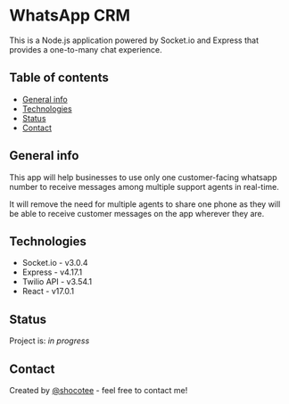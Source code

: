 # WhatsApp CRM
This is a Node.js application powered by Socket.io and Express that provides a one-to-many chat experience.

## Table of contents
* [General info](#general-info)
* [Technologies](#technologies)
* [Status](#status)
* [Contact](#contact)

## General info
This app will help businesses to use only one customer-facing whatsapp number to receive messages among multiple support agents in real-time. 

It will remove the need for multiple agents to share one phone as they will be able to receive customer messages on the app wherever they are.


## Technologies
* Socket.io - v3.0.4
* Express - v4.17.1
* Twilio API - v3.54.1
* React - v17.0.1


## Status
Project is: _in progress_ 

## Contact
Created by [@shocotee](https://www.twitter.com/shocotee) - feel free to contact me!
